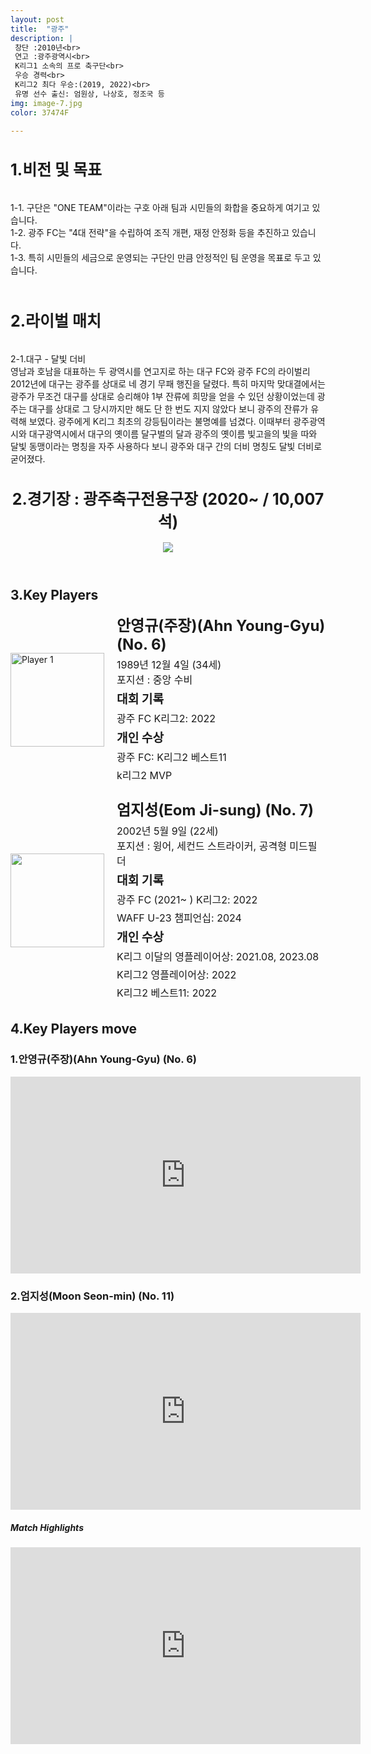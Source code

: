 ```yaml
---
layout: post
title:  "광주"
description: |
 창단 :2010년<br>
 연고 :광주광역시<br>
 K리그1 소속의 프로 축구단<br>
 우승 경력<br>
 K리그2 최다 우승:(2019, 2022)<br>
 유명 선수 출신: 엄원상, 나상호, 정조국 등 
img: image-7.jpg
color: 37474F

---
```

<html>
<head>
  <title>Hyundai Motors Jeonbuk</title>
  <style>
    .player-info {
      display: flex;
      align-items: center;
      margin-bottom: 20px;
    }
    .player-info img {
      width: 150px;
      height: 150px;
      margin-right: 20px;
    }
    .player-info h3 {
      font-size: 24px;
      margin: 0;
    }
    .player-info p {
      font-size: 16px;
      margin: 5px 0;
    }
    h1{
      font-size: 25px;
    }
  </style>
  <h1>1.비전 및 목표</h1><br>
   1-1. 구단은 "ONE TEAM"이라는 구호 아래 팀과 시민들의 화합을 중요하게 여기고 있습니다.  <br>
   1-2. 광주 FC는 "4대 전략"을 수립하여 조직 개편, 재정 안정화 등을 추진하고 있습니다. <br>
   1-3. 특히 시민들의 세금으로 운영되는 구단인 만큼 안정적인 팀 운영을 목표로 두고 있습니다.<br><br>
   <h1>2.라이벌 매치</h1><br>
    2-1.대구 - 달빛 더비<br>
    영남과 호남을 대표하는 두 광역시를 연고지로 하는 대구 FC와 광주 FC의 라이벌리<br>
    2012년에 대구는 광주를 상대로 네 경기 무패 행진을 달렸다. 특히 마지막 맞대결에서는 광주가 무조건 대구를 상대로 승리해야 1부 잔류에 희망을 얻을 수 있던 상황이었는데 광주는 대구를 상대로 그 당시까지만 해도 단 한 번도 지지 않았다 보니 광주의 잔류가 유력해 보였다. 광주에게 K리그 최초의 강등팀이라는 불명예를 넘겼다.
    이때부터 광주광역시와 대구광역시에서 대구의 옛이름 달구벌의 달과 광주의 옛이름 빛고을의 빛을 따와 달빛 동맹이라는 명칭을 자주 사용하다 보니 광주와 대구 간의 더비 명칭도 달빛 더비로 굳어졌다.<br>
</head>
<body>
  <header>
    <h1>2.경기장 : 광주축구전용구장 (2020~ / 10,007석)</h1>
    <img src="https://i.namu.wiki/i/9CUzS8HCJDrRJzlyHuh3J2FGaoy5bwJ7EBmh7s1QRNtQadHcdNyqXkaM1TpcfoK_5PEUd_4q850kbDfJtOltldfgt3xls_QfrfHIzgAHUQq2FzpoG_BhqqGK_CUG2NMLR9Q6ZMdZibgp1NVGvo_sZw.webp">
  </header>
  <main>
    <section>
      <h2>3.Key Players</h2>
      <div class="player-info">
        <img src="https://i.namu.wiki/i/YHZFykxNTM4Jf6wwVFTLws0uLrTn-5Byy6ZJ3t1epbJQ2a3LLwTDTc8Gcmg1Hw82ClNl_96ERaHgjd9hZmY5SHgPp3x4vx5V9BtYieZbqoyNinhwOXG40-EVcNetxsZGtio_CjN16EjgTUM7tL0IrQ.webp"
          alt="Player 1">
        <div>
          <h3>안영규(주장)(Ahn Young-Gyu) (No. 6)</h3> <p>1989년 12월 4일 (34세) <br> 포지션 : 중앙 수비</p>
          <p><strong style="font-size: 1.2em;">대회 기록</strong></p>
          <p>광주 FC K리그2: 2022</p>
          <p><strong style="font-size: 1.2em;">개인 수상</strong></p>
          <p>광주 FC: K리그2 베스트11</p>
          <p>k리그2 MVP</p>
        </div>
      </div>
      <div class="player-info">
        <img src="https://i.namu.wiki/i/E74ZoJBtA6Sbaym0r4dpxjTQxW33Uj0DxvWM2VNdftbjSbjAHwjZ2ryF18aVLDTh-2rA-2PzkwM0tqwLFhbHzmzlQQ5LuRDclAcsIvWUrUT5x95ixgV9GJLOcs4H3TRIoDuTqgLlWfNpalqvyoRjDQ.webp">
        <div>
          <h3>엄지성(Eom Ji-sung) (No. 7)</h3> <p>2002년 5월 9일 (22세) <br> 포지션 : 윙어, 세컨드 스트라이커, 공격형 미드필더</p>
          <p><strong style="font-size: 1.2em;">대회 기록</strong></p>
          <p>광주 FC (2021~ ) K리그2: 2022</p>
          <p>WAFF U-23 챔피언십: 2024</p>
          <p><strong style="font-size: 1.2em;">개인 수상</strong></p>
          <p>K리그 이달의 영플레이어상: 2021.08, 2023.08</p>
          <p>K리그2 영플레이어상: 2022</p>
          <p>K리그2 베스트11: 2022</p>
        </div>
      </div>
    </section>
    <section>
      <h2>4.Key Players move</h2>
      <h4>
      <h3>1.안영규(주장)(Ahn Young-Gyu) (No. 6)</h3>
      <iframe width="560" height="315" src="https://www.youtube.com/embed/_h4t60jPWLU" frameborder="0" allow="accelerometer; autoplay; encrypted-media; gyroscope; picture-in-picture" allowfullscreen></iframe>
      <h3>2.엄지성(Moon Seon-min) (No. 11)</h3>
      <iframe width="560" height="315" src="https://www.youtube.com/embed/ShLVlx6RSIY" frameborder="0" allow="accelerometer; autoplay; encrypted-media; gyroscope; picture-in-picture" allowfullscreen></iframe>
      </h4> 
    </section>
    <section>
      <h5>Match Highlights</h5>
      <iframe width="560" height="315" src="https://www.youtube.com/embed/k7xesiMuAhw" frameborder="0"
        allow="accelerometer; autoplay; encrypted-media; gyroscope; picture-in-picture" allowfullscreen></iframe>
    </section>
  </main>
</body>
</html>